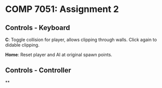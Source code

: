 # COMP 7051: Assignment 2

## Controls - Keyboard

**C**: Toggle collision for player, allows clipping through walls. Click again to didable clipping.

**Home**: Reset player and AI at original spawn points. 

## Controls - Controller

**